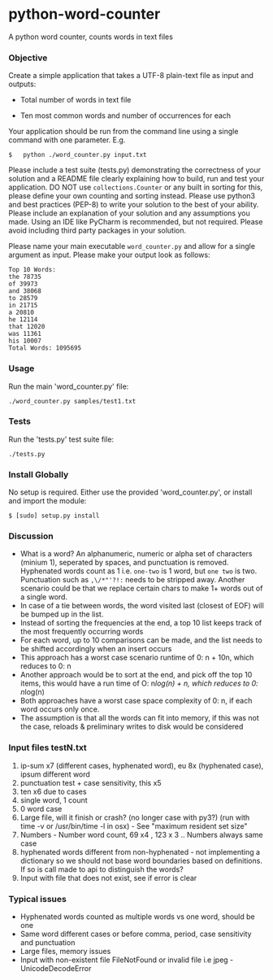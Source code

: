 # python-word-counter
A python word counter, counts words in text files


### Objective ###

Create a simple application that takes a UTF-8 plain-text file as input and outputs:

* Total number of words in text file

* Ten most common words and number of occurrences for each

Your application should be run from the command line using a single command with one parameter. E.g.

    $	python ./word_counter.py input.txt

Please include a test suite (tests.py) demonstrating the correctness of your solution and a README file clearly explaining how to build, run and test your application. 
DO NOT use `collections.Counter` or any built in sorting for this, please define your own counting and sorting instead. Please use python3 and best practices (PEP-8) to write your solution to the best of your ability. Please include an explanation of your solution and any assumptions you made. Using an IDE like PyCharm is recommended, but not required. Please avoid including third party packages in your solution.

Please name your main executable `word_counter.py` and allow for a single argument as input. Please make your output look as follows:

    Top 10 Words:
    the 78735
    of 39973
    and 38068
    to 28579
    in 21715
    a 20810
    he 12114
    that 12020
    was 11361
    his 10007
    Total Words: 1095695

### Usage ###

Run the main 'word_counter.py' file:

    ./word_counter.py samples/test1.txt


### Tests ###

Run the 'tests.py' test suite file:

    ./tests.py

### Install Globally ###

No setup is required. Either use the provided 'word_counter.py', or install and import the module:

    $ [sudo] setup.py install

### Discussion ###

* What is a word? An alphanumeric, numeric or alpha set of characters (minium 1), seperated by spaces, and punctuation is removed. Hyphenated words count as 1 i.e. `one-two` is 1 word, but `one two` is two. Punctuation such as `,\/*"'?!:` needs to be stripped away. Another scenario could be that we replace certain chars to make 1+ words out of a single word.
* In case of a tie between words, the word visited last (closest of EOF) will be bumped up in the list.
* Instead of sorting the frequencies at the end, a top 10 list keeps track of the most frequently occurring words
* For each word, up to 10 comparisons can be made, and the list needs to be shifted accordingly when an insert occurs
* This approach has a worst case scenario runtime of 0: n + 10n, which reduces to 0: n
* Another approach would be to sort at the end, and pick off the top 10 items, this would have a run time of  O: n*log(n) + n, which reduces to 0: n*log(n)
* Both approaches have a worst case space complexity of 0: n, if each word occurs only once.
* The assumption is that all the words can fit into memory, if this was not the case, reloads & preliminary writes to disk would be considered

### Input files testN.txt ###

 1. ip-sum x7 (different cases, hyphenated word), eu 8x (hyphenated case), ipsum different word
 1. punctuation test + case sensitivity, this x5
 1. ten x6 due to cases
 1. single word, 1 count
 1. 0 word case
 1. Large file, will it finish or crash? (no longer case with py3?)  (run with time -v or /usr/bin/time -l in osx) - See "maximum resident set size"
 1. Numbers - Number word count, 69 x4 , 123 x 3 .. Numbers always same case
 1. hyphenated words different from non-hyphenated - not implementing a dictionary so we should not base word boundaries based on definitions. If so is call made to api to distinguish the words?
 1. Input with file that does not exist, see if error is clear


### Typical issues ###

 * Hyphenated words counted as multiple words vs one word, should be one
 * Same word different cases or before comma, period, case sensitivity and punctuation
 * Large files, memory issues
 * Input with non-existent file FileNotFound or invalid file i.e jpeg - UnicodeDecodeError



